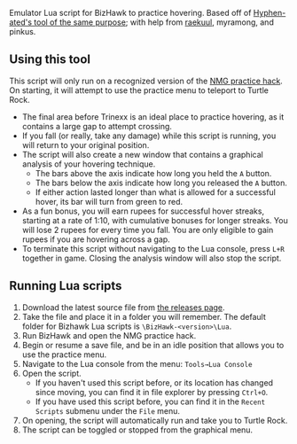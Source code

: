 Emulator Lua script for BizHawk to practice hovering. Based off of [Hyphen-ated's tool of the same purpose](https://github.com/Hyphen-ated/HoverPractice); with help from [raekuul](https://github.com/raekuul), myramong, and pinkus.

## Using this tool
This script will only run on a recognized version of the [NMG practice hack](https://milde.no/lttp/). On starting, it will attempt to use the practice menu to teleport to Turtle Rock.

* The final area before Trinexx is an ideal place to practice hovering, as it contains a large gap to attempt crossing.
* If you fall (or really, take any damage) while this script is running, you will return to your original position.
* The script will also create a new window that contains a graphical analysis of your hovering technique.
   * The bars above the axis indicate how long you held the `A` button.
   * The bars below the axis indicate how long you released the `A` button.
   * If either action lasted longer than what is allowed for a successful hover, its bar will turn from green to red.
* As a fun bonus, you will earn rupees for successful hover streaks, starting at a rate of 1:10, with cumulative bonuses for longer streaks. You will lose 2 rupees for every time you fall. You are only eligible to gain rupees if you are hovering across a gap.
* To terminate this script without navigating to the Lua console, press `L+R` together in game. Closing the analysis window will also stop the script.

## Running Lua scripts
1. Download the latest source file from [the releases page](https://github.com/fatmanspanda/EmuHoverPractice/releases).
1. Take the file and place it in a folder you will remember. The default folder for Bizhawk Lua scripts is `\BizHawk-<version>\Lua`.
1. Run BizHawk and open the NMG practice hack.
1. Begin or resume a save file, and be in an idle position that allows you to use the practice menu.
1. Navigate to the Lua console from the menu: `Tools→Lua Console`
1. Open the script.
   * If you haven't used this script before, or its location has changed since moving, you can find it in file explorer by pressing `Ctrl+O`.
   * If you have used this script before, you can find it in the `Recent Scripts` submenu under the `File` menu.
1. On opening, the script will automatically run and take you to Turtle Rock.
1. The script can be toggled or stopped from the graphical menu.